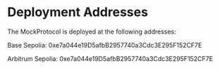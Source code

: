 # Deployment Addresses

The MockProtocol is deployed at the following addresses:

Base Sepolia: 0xe7a044e19D5afbB2957740a3Cdc3E295F152CF7E

Arbitrum Sepolia: 0xe7a044e19D5afbB2957740a3Cdc3E295F152CF7E

